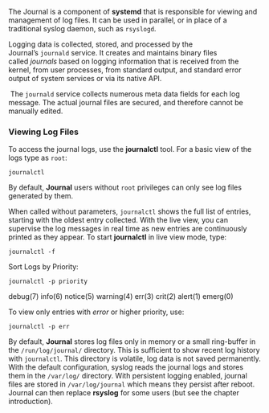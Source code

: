 
The Journal is a component of **systemd** that is responsible for viewing and management of log files. It can be used in parallel, or in place of a traditional syslog daemon, such as `rsyslogd`.

Logging data is collected, stored, and processed by the Journal’s `journald` service. It creates and maintains binary files called _journals_ based on logging information that is received from the kernel, from user processes, from standard output, and standard error output of system services or via its native API.

 The `journald` service collects numerous meta data fields for each log message. The actual journal files are secured, and therefore cannot be manually edited.

### Viewing Log Files

To access the journal logs, use the **journalctl** tool. For a basic view of the logs type as `root`:

```
journalctl
```

By default, **Journal** users without `root` privileges can only see log files generated by them.

When called without parameters, `journalctl` shows the full list of entries, starting with the oldest entry collected. With the live view, you can supervise the log messages in real time as new entries are continuously printed as they appear. To start **journalctl** in live view mode, type:

```
journalctl -f
```

Sort Logs by Priority:

```
journalctl -p priority
```

debug(7)
info(6)
notice(5)
warning(4)
err(3)
crit(2)
alert(1)
emerg(0)

To view only entries with _error_ or higher priority, use:

```
journalctl -p err
```

By default, **Journal** stores log files only in memory or a small ring-buffer in the `/run/log/journal/` directory. This is sufficient to show recent log history with `journalctl`. This directory is volatile, log data is not saved permanently. With the default configuration, syslog reads the journal logs and stores them in the `/var/log/` directory. With persistent logging enabled, journal files are stored in `/var/log/journal` which means they persist after reboot. Journal can then replace **rsyslog** for some users (but see the chapter introduction).

